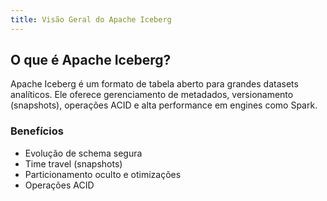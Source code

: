```yaml
---
title: Visão Geral do Apache Iceberg
---
```


## O que é Apache Iceberg?

Apache Iceberg é um formato de tabela aberto para grandes datasets analíticos. Ele oferece gerenciamento de metadados, versionamento (snapshots), operações ACID e alta performance em engines como Spark.

### Benefícios
- Evolução de schema segura
- Time travel (snapshots)
- Particionamento oculto e otimizações
- Operações ACID


